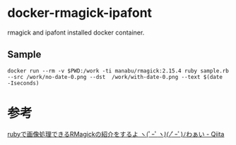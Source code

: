 # docker-rmagick-ipafont

rmagick and ipafont installed docker container.


## Sample

```
docker run --rm -v $PWD:/work -ti manabu/rmagick:2.15.4 ruby sample.rb --src /work/no-date-0.png --dst  /work/with-date-0.png --text $(date
-Iseconds)
```

# 参考

[rubyで画像処理できるRMagickの紹介をするよ ヽ(ﾟｰﾟ*ヽ)(ﾉ*ﾟｰﾟ)ﾉわぁい - Qiita](http://qiita.com/scleen_x_x/items/14a80fd52e41dfcfb660)
